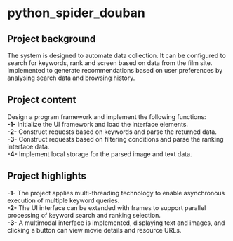 # python_spider_douban
## Project background
The system is designed to automate data collection. It can be configured to search for keywords, rank and screen based on data from the film site. Implemented to generate recommendations based on user preferences by analysing search data and browsing history.
## Project content
Design a program framework and implement the following functions:\
**-1-** Initialize the UI framework and load the interface elements.\
**-2-** Construct requests based on keywords and parse the returned data.\
**-3-** Construct requests based on filtering conditions and parse the ranking interface data.\
**-4-** Implement local storage for the parsed image and text data.
## Project highlights
**-1-** The project applies multi-threading technology to enable asynchronous execution of multiple keyword queries.\
**-2-** The UI interface can be extended with frames to support parallel processing of keyword search and ranking selection.\
**-3-** A multimodal interface is implemented, displaying text and images, and clicking a button can view movie details and resource URLs.

